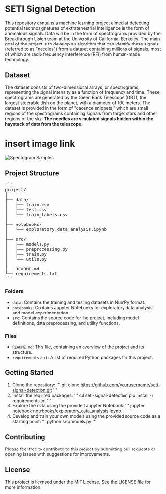 # SETI Signal Detection

This repository contains a machine learning project aimed at detecting potential technosignatures of extraterrestrial intelligence in the form of anomalous signals. Data will be in the form of spectrograms provided by the Breakthrough Listen team at the University of California, Berkeley. The main goal of the project is to develop an algorithm that can identify these signals (referred to as "needles") from a dataset containing millions of signals, most of which are radio frequency interference (RFI) from human-made technology.

## Dataset

The dataset consists of two-dimensional arrays, or spectrograms, representing the signal intensity as a function of frequency and time. These spectrograms are generated by the Green Bank Telescope (GBT), the largest steerable dish on the planet, with a diameter of 100 meters. The dataset is provided in the form of "cadence snippets," which are small regions of the spectrograms containing signals from target stars and other regions of the sky. **The needles are simulated signals hidden within the haystack of data from the telescope.**

# insert image link
![Spectogram Samples](https://storage.googleapis.com/kaggle-media/competitions/SETI-Berkeley/Screen%20Shot%202021-05-03%20at%2011.39.42.png "Spectogram Samples")

## Project Structure
<pre>
```
project/
│
├── data/
│   ├── train.csv
│   ├── test.csv
│   └── train_labels.csv
│
├── notebooks/
│   └── exploratory_data_analysis.ipynb
│
├── src/
│   ├── models.py
│   ├── preprocessing.py
│   ├── train.py
│   └── utils.py
│
├── README.md
└── requirements.txt
```
</pre>


### Folders

- `data`: Contains the training and testing datasets in NumPy format.
- `notebooks`: Contains Jupyter Notebooks for exploratory data analysis and model experimentation.
- `src`: Contains the source code for the project, including model definitions, data preprocessing, and utility functions.

### Files

- `README.md`: This file, containing an overview of the project and its structure.
- `requirements.txt`: A list of required Python packages for this project.

## Getting Started

1. Clone the repository:
'''
git clone https://github.com/yourusername/seti-signal-detection.git
'''
2. Install the required packages:
'''
cd seti-signal-detection
pip install -r requirements.txt
'''
3. Explore the data using the provided Jupyter Notebook:
'''
jupyter notebook notebooks/exploratory_data_analysis.ipynb
'''
4. Develop and train your own models using the provided source code as a starting point:
'''
python src/models.py
'''

## Contributing

Please feel free to contribute to this project by submitting pull requests or opening issues with suggestions for improvements.

## License

This project is licensed under the MIT License. See the [LICENSE](LICENSE) file for more information.

